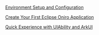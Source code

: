 [Environment Setup and Configuration](/application-development/environment-setup-config.md)  

[Create Your First Eclipse Oniro Application](/application-development/create-first-oniro-app.md)  

[Quick Experience with UIAbility and ArkUI]()  
